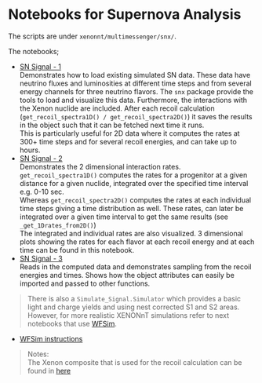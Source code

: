 # Notebooks for Supernova Analysis

The scripts are under `xenonnt/multimessenger/snx/`. 

The notebooks;
- [SN Signal - 1](Supernova_Signal-1.ipynb) <br>
Demonstrates how to load existing simulated SN data. These data have neutrino fluxes and luminosities at different 
time steps and from several energy channels for three neutrino flavors. 
The `snx` package provide the tools to load and visualize this data. Furthermore, the interactions with the Xenon nuclide are included.
After each recoil calculation (`get_recoil_spectra1D() / get_recoil_spectra2D()`) it saves the results in the object such that it can  be fetched next time it runs. <br> This is particularly useful for 2D data where it computes the rates at 300+ time steps and for several recoil energies, and can take up to hours.
- [SN Signal - 2](Supernova_Signal-2.ipynb) <br>
Demonstrates the 2 dimensional interaction rates. 
`get_recoil_spectra1D()` computes the rates for a progenitor at a given distance for a given nuclide, integrated over the specified time interval e.g. 0-10 sec. 
<br> Whereas `get_recoil_spectra2D()` computes the rates at each individual time steps giving a time distribution as well. 
These rates, can later be integrated over a given time interval to get the same results (see `_get_1Drates_from2D()`) <br>
The integrated and individual rates are also visualized. 3 dimensional plots showing the rates for each flavor at each recoil energy and at each time can be found in this notebook.
- [SN Signal - 3](Supernova_Signal-3.ipynb) <br>
Reads in the computed data and demonstrates sampling from the recoil energies and times. Shows how the object attributes can easily be imported and passed to other functions.
> There is also a `Simulate_Signal.Simulator` which provides a basic light and charge yields and using nest corrected S1 and S2 areas. 
> However, for more realistic XENONnT simulations refer to next notebooks that use [WFSim](https://github.com/XENONnT/WFSim).

- [WFSim instructions](.)



> Notes: <br>
> The Xenon composite that is used for the recoil calculation can be found in [here](../multimessenger/supernova/constants.py)